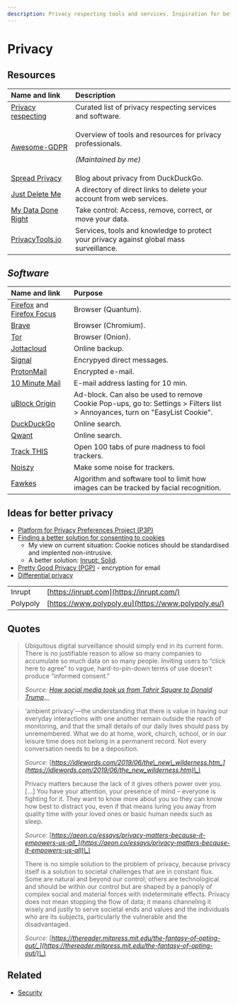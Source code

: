 ```yaml
---
description: Privacy respecting tools and services. Inspiration for better privacy.
---
```


# Privacy

## Resources

<table>
  <thead>
    <tr>
      <th style="text-align:left">Name and link</th>
      <th style="text-align:left">Description</th>
    </tr>
  </thead>
  <tbody>
    <tr>
      <td style="text-align:left"><a href="https://github.com/nikitavoloboev/privacy-respecting#readme">Privacy respecting</a>
      </td>
      <td style="text-align:left">Curated list of privacy respecting services and software.</td>
    </tr>
    <tr>
      <td style="text-align:left"><a href="https://github.com/bakke92/awesome-gdpr">Awesome-GDPR</a>
      </td>
      <td style="text-align:left">
        <p>Overview of tools and resources for privacy professionals.</p>
        <p><em>(Maintained by me)</em>
        </p>
      </td>
    </tr>
    <tr>
      <td style="text-align:left"><a href="https://spreadprivacy.com/">Spread Privacy</a>
      </td>
      <td style="text-align:left">Blog about privacy from DuckDuckGo.</td>
    </tr>
    <tr>
      <td style="text-align:left"><a href="https://backgroundchecks.org/justdeleteme/">Just Delete Me</a>
      </td>
      <td style="text-align:left">A directory of direct links to delete your account from web services.</td>
    </tr>
    <tr>
      <td style="text-align:left"><a href="https://www.mydatadoneright.eu/">My Data Done Right</a>
      </td>
      <td style="text-align:left">Take control: Access, remove, correct, or move your data.</td>
    </tr>
    <tr>
      <td style="text-align:left"><a href="https://www.privacytools.io/">PrivacyTools.io</a>
      </td>
      <td style="text-align:left">Services, tools and knowledge to protect your privacy against global mass
        surveillance.</td>
    </tr>
  </tbody>
</table>

## _Software_

| Name and link | Purpose |
| :--- | :--- |
| [Firefox](https://firefox.com/) and [Firefox Focus](https://www.mozilla.org/en-US/firefox/mobile/) | Browser \(Quantum\). |
| [Brave](https://brave.com/) | Browser \(Chromium\). |
| [Tor](https://www.torproject.org/) | Browser \(Onion\). |
| [Jottacloud](https://www.jottacloud.com/) | Online backup. |
| [Signal](https://www.signal.org/) | Encrypyed direct messages. |
| [ProtonMail](https://protonmail.com/) | Encrypted e-mail. |
| [10 Minute Mail](https://10minutemail.net/) | E-mail address lasting for 10 min. |
| [uBlock Origin](https://addons.mozilla.org/en-US/firefox/addon/ublock-origin/?src=search) | Ad-block. Can also be used to remove Cookie Pop-ups, go to: Settings &gt; Filters list &gt; Annoyances, turn on "EasyList Cookie". |
| [DuckDuckGo](https://duck.com) | Online search. |
| [Qwant](https://www.qwant.com) | Online search. |
| [Track THIS](https://trackthis.link/) | Open 100 tabs of pure madness to fool trackers. |
| [Noiszy](https://noiszy.com/) | Make some noise for trackers. |
| [Fawkes](https://sandlab.cs.uchicago.edu/fawkes/) | Algorithm and software tool to limit how images can be tracked by facial recognition. |

## Ideas for better privacy

* [Platform for Privacy Preferences Project \(P3P\)](https://en.wikipedia.org/wiki/P3P)
* [Finding a better solution for consenting to cookies](https://www.troyhunt.com/these-cookie-warning-shenanigans-have-got-to-stop/)
  * My view on current situation: Cookie notices should be standardised and implented non-intrusive.
  * A better solution: [Inrupt: Solid](https://inrupt.com/).
* [Pretty Good Privacy \(PGP\)](https://www.openpgp.org/) - encryption for email
* [Differential privacy](https://en.wikipedia.org/wiki/Differential_privacy)

|  |  |
| :--- | :--- |
| Inrupt | [https://inrupt.com](https://inrupt.com/) |
| Polypoly | [https://www.polypoly.eu](https://www.polypoly.eu/) |

## Quotes

> Ubiquitous digital surveillance should simply end in its current form. There is no justifiable reason to allow so many companies to accumulate so much data on so many people. Inviting users to “click here to agree” to vague, hard-to-pin-down terms of use doesn’t produce “informed consent.”
>
> _Source:_ [_How social media took us from Tahrir Square to Donald Trump_](https://www.technologyreview.com/s/611806/how-social-media-took-us-from-tahrir-square-to-donald-trump/)\_\_

> ‘ambient privacy’—the understanding that there is value in having our everyday interactions with one another remain outside the reach of monitoring, and that the small details of our daily lives should pass by unremembered. What we do at home, work, church, school, or in our leisure time does not belong in a permanent record. Not every conversation needs to be a deposition.
>
> _Source:_ [_https://idlewords.com/2019/06/the\_new\_wilderness.htm_](https://idlewords.com/2019/06/the_new_wilderness.htm)\_\_
>
> Privacy matters because the lack of it gives others power over you. \[...\] You have your attention, your presence of mind – everyone is fighting for it. They want to know more about you so they can know how best to distract you, even if that means luring you away from quality time with your loved ones or basic human needs such as sleep.
>
> _Source:_ [_https://aeon.co/essays/privacy-matters-because-it-empowers-us-all_](https://aeon.co/essays/privacy-matters-because-it-empowers-us-all)\_\_
>
> There is no simple solution to the problem of privacy, because privacy itself is a solution to societal challenges that are in constant flux. Some are natural and beyond our control; others are technological and should be within our control but are shaped by a panoply of complex social and material forces with indeterminate effects. Privacy does not mean stopping the flow of data; it means channeling it wisely and justly to serve societal ends and values and the individuals who are its subjects, particularly the vulnerable and the disadvantaged.
>
> _Source:_ [_https://thereader.mitpress.mit.edu/the-fantasy-of-opting-out/_](https://thereader.mitpress.mit.edu/the-fantasy-of-opting-out/)\_\_

## Related

* [Security](../security.md)



